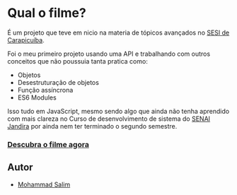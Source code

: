 # Qual o filme?


É um projeto que teve em nicio na materia de tópicos avançados no [SESI de Carapicuíba](https://www.sesisp.org.br/educacao/educacao/carapicuiba).

Foi o meu primeiro projeto usando uma API e trabalhando com outros conceitos que não poussuia tanta pratica como:
- Objetos
- Desestruturação de objetos
- Função assíncrona
- ES6 Modules

Isso tudo em JavaScript, mesmo sendo algo que ainda não tenha aprendido com mais clareza no Curso de desenvolvimento de sistema do [SENAI Jandira](https://sp.senai.br/unidade/jandira/) por ainda nem ter terminado o segundo semestre.


### [Descubra o filme agora](https://qual-o-filme.netlify.app/)

## Autor
- [Mohammad Salim](https://www.linkedin.com/in/mohammad-salim-197481320/?originalSubdomain=br)